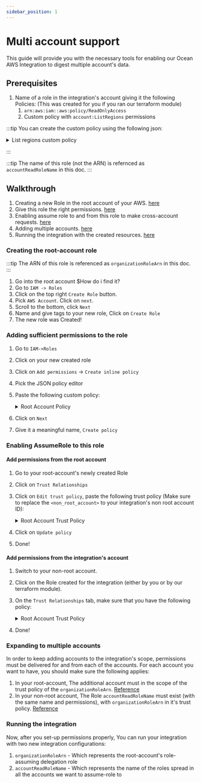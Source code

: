 ```yaml
---
sidebar_position: 1
---
```


# Multi account support

This guide will provide you with the necessary tools for enabling our Ocean AWS Integration to digest multiple account's data.

## Prerequisites

1. Name of a role in the integration's account giving it the following Policies: (This was created for you if you ran our terraform module)
   1. `arn:aws:iam::aws:policy/ReadOnlyAccess`
   2. Custom policy with `account:ListRegions` permissions

:::tip
You can create the custom policy using the following json:

<details>
    <summary> List regions custom policy </summary>
    ```json
    {
        "Version": "2012-10-17",
        "Statement": [
            {
                "Effect": "Allow",
                "Action": "account:ListRegions",
                "Resource": "*"
            }
        ]
    }
    ```
    </details>

:::

:::tip
The name of this role (not the ARN) is refernced as `accountReadRoleName` in this doc.
:::

## Walkthrough

1. Creating a new Role in the root account of your AWS. [here](#creating-the-root-account-role)
2. Give this role the right permissions. [here](#adding-sufficient-permissions-to-the-role)
3. Enabling assume role to and from this role to make cross-account requests. [here](#enabling-assumerole-to-this-role)
4. Adding multiple accounts. [here](#expanding-to-multiple-accounts)
5. Running the integration with the created resources. [here](#running-the-integration)

### Creating the root-account role

:::tip
The ARN of this role is referenced as `organizationRoleArn` in this doc.
:::

1. Go into the root account $How do i find it?
2. Go to `IAM -> Roles`
3. Click on the top right `Create Role` button.
4. Pick `AWS Account`. Click on `next`.
5. Scroll to the bottom, click `Next`
6. Name and give tags to your new role, Click on `Create Role`
7. The new role was Created!

### Adding sufficient permissions to the role

1. Go to `IAM->Roles`
2. Click on your new created role
3. Click on `Add permissions` -> `Create inline policy`
4. Pick the JSON policy editor
5. Paste the following custom policy:

    <details>
    <summary> Root Account Policy </summary>
    ```json
    {
        "Version": "2012-10-17",
        "Statement": [
            {
                "Sid": "AWSOrganizationsReadOnly",
                "Effect": "Allow",
                "Action": [
                    "organizations:Describe*",
                    "organizations:List*"
                ],
                "Resource": "*"
            },
            {
                "Sid": "AWSOrganizationsReadOnlyAccountData",
                "Effect": "Allow",
                "Action": [
                    "account:GetAlternateContact",
                    "account:GetContactInformation",
                    "account:ListRegions",
                    "account:GetRegionOptStatus",
                    "account:GetPrimaryEmail"
                ],
                "Resource": "*"
            }
        ]
    }
    ```
    </details>

6. Click on `Next`
7. Give it a meaningful name, `Create policy`

### Enabling AssumeRole to this role

#### Add permissions from the root account

1. Go to your root-account's newly created Role
2. Click on `Trust Relationships`
3. Click on `Edit trust policy`, paste the following trust policy (Make sure to replace the `<non_root_account>` to your integration's non root account ID):

    <details>
    <summary> Root Account Trust Policy </summary>
    ```json
    {
        "Version": "2012-10-17",
        "Statement": [
            {
                "Effect": "Allow",
                "Principal": {
                    "AWS": "arn:aws:iam::<non_root_account>:root/<accountReadRoleName>"
                },
                "Action": "sts:AssumeRole",
                "Condition": {}
            }
        ]
    }
    ```
    </details>

4. Click on `Update policy`
5. Done!

#### Add permissions from the integration's account

1. Switch to your non-root account.
2. Click on the Role created for the integration (either by you or by our terraform module).
3. On the `Trust Relationships` tab, make sure that you have the following policy:

    <details>
    <summary> Root Account Trust Policy </summary>
    ```json
    {
        "Version": "2012-10-17",
        "Statement": [
            {
                "Effect": "Allow",
                "Principal": {
                    "AWS": "arn:aws:iam::<non_root_account>:root/<organizationRoleArn>"
                },
                "Action": "sts:AssumeRole",
                "Condition": {}
            }
        ]
    }
    ```
    </details>

4. Done!

### Expanding to multiple accounts

In order to keep adding accounts to the integration's scope, permissions must be delivered for and from each of the accounts.
For each account you want to have, you should make sure the following applies:

1. In your root-account, The additional account must in the scope of the trust policy of the `organizationRoleArn`. [Reference](#add-permissions-from-the-root-account)
2. In your non-root account, The Role `accountReadRoleName` must exist (with the same name and permissions), with `organizationRoleArn` in it's trust policy. [Reference](#add-permissions-from-the-integrations-account)

### Running the integration

Now, after you set-up permissions properly, You can run your integration with two new integration configurations:

1. `organizationRoleArn` - Which represents the root-account's role-assuming delegation role
2. `accountReadRoleName` - Which represents the name of the roles spread in all the accounts we want to assume-role to
